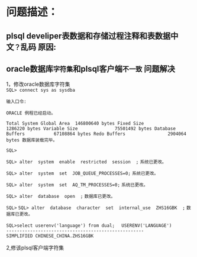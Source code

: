 问题描述：
==========
plsql develiper表数据和存储过程注释和表数据中文`？`乱码
原因:
---------
oracle数据库`字符集`和plsql客户端`不一致`
问题解决<br>
--------
1，修改oracle数据库字符集<br>
`SQL> connect sys as sysdba`

`输入口令:`

`ORACLE 例程已经启动。`

`Total System Global Area  146800640 bytes
Fixed Size                  1286220 bytes
Variable Size              75501492 bytes
Database Buffers           67108864 bytes
Redo Buffers                2904064 bytes
数据库装载完毕。`

`SQL>`

`SQL> alter  system  enable  restricted  session  ;`
`系统已更改。`

`SQL> alter  system  set  JOB_QUEUE_PROCESSES=0;`
`系统已更改。`

`SQL> alter  system  set  AQ_TM_PROCESSES=0;`
`系统已更改。`

`SQL> alter  database  open  ;`
`数据库已更改。`

`SQL>`
`SQL> alter  database  character  set  internal_use  ZHS16GBK  ;`
`数据库已更改。`

`SQL>select userenv('language') from dual;  `
`USERENV('LANGUAGE')  `<br>
`----------------------------------------------------`<br>
`SIMPLIFIED CHINESE_CHINA.ZHS16GBK`

2,修该plsql客户端字符集

